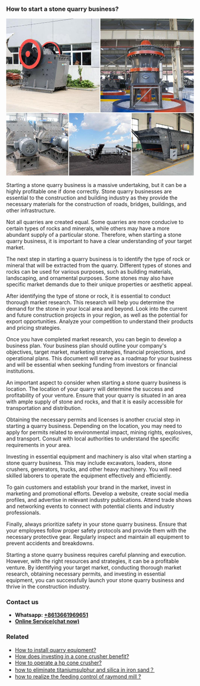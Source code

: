 <h3>How to start a stone quarry business?</h3><img src='1701746032.jpg' alt=''><p>Starting a stone quarry business is a massive undertaking, but it can be a highly profitable one if done correctly. Stone quarry businesses are essential to the construction and building industry as they provide the necessary materials for the construction of roads, bridges, buildings, and other infrastructure.</p><p>Not all quarries are created equal. Some quarries are more conducive to certain types of rocks and minerals, while others may have a more abundant supply of a particular stone. Therefore, when starting a stone quarry business, it is important to have a clear understanding of your target market.</p><p>The next step in starting a quarry business is to identify the type of rock or mineral that will be extracted from the quarry. Different types of stones and rocks can be used for various purposes, such as building materials, landscaping, and ornamental purposes. Some stones may also have specific market demands due to their unique properties or aesthetic appeal.</p><p>After identifying the type of stone or rock, it is essential to conduct thorough market research. This research will help you determine the demand for the stone in your local area and beyond. Look into the current and future construction projects in your region, as well as the potential for export opportunities. Analyze your competition to understand their products and pricing strategies.</p><p>Once you have completed market research, you can begin to develop a business plan. Your business plan should outline your company's objectives, target market, marketing strategies, financial projections, and operational plans. This document will serve as a roadmap for your business and will be essential when seeking funding from investors or financial institutions.</p><p>An important aspect to consider when starting a stone quarry business is location. The location of your quarry will determine the success and profitability of your venture. Ensure that your quarry is situated in an area with ample supply of stone and rocks, and that it is easily accessible for transportation and distribution.</p><p>Obtaining the necessary permits and licenses is another crucial step in starting a quarry business. Depending on the location, you may need to apply for permits related to environmental impact, mining rights, explosives, and transport. Consult with local authorities to understand the specific requirements in your area.</p><p>Investing in essential equipment and machinery is also vital when starting a stone quarry business. This may include excavators, loaders, stone crushers, generators, trucks, and other heavy machinery. You will need skilled laborers to operate the equipment effectively and efficiently.</p><p>To gain customers and establish your brand in the market, invest in marketing and promotional efforts. Develop a website, create social media profiles, and advertise in relevant industry publications. Attend trade shows and networking events to connect with potential clients and industry professionals.</p><p>Finally, always prioritize safety in your stone quarry business. Ensure that your employees follow proper safety protocols and provide them with the necessary protective gear. Regularly inspect and maintain all equipment to prevent accidents and breakdowns.</p><p>Starting a stone quarry business requires careful planning and execution. However, with the right resources and strategies, it can be a profitable venture. By identifying your target market, conducting thorough market research, obtaining necessary permits, and investing in essential equipment, you can successfully launch your stone quarry business and thrive in the construction industry.</p><h3>Contact us</h3><ul><li><strong>Whatsapp:&nbsp;<a href="https://wa.me/8613661969651">+8613661969651</a></strong></li><li><a href="https://swt.shibang-china.com/?git&amp;zhl&amp;How to start a stone quarry business"><strong>Online Service(chat now)</strong></a></li></ul><h3>Related</h3><ul><li><a href='How to install quarry equipment.md'>How to install quarry equipment?</a></li><li><a href='How does investing in a cone crusher benefit.md'>How does investing in a cone crusher benefit?</a></li><li><a href='How to operate a hp cone crusher.md'>How to operate a hp cone crusher?</a></li><li><a href='how to eliminate titaniumsulphur and silica in iron sand？.md'>how to eliminate titaniumsulphur and silica in iron sand？</a></li><li><a href='how to realize the feeding control of raymond mill .md'>how to realize the feeding control of raymond mill ?</a></li></ul>